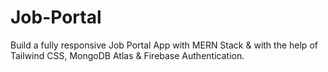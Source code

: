 # Job-Portal
Build a fully responsive Job Portal App with MERN Stack & with the help of  Tailwind CSS, MongoDB Atlas & Firebase Authentication.
